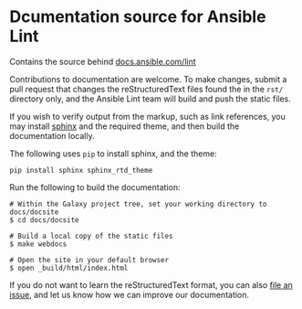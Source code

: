 # Dcumentation source for Ansible Lint

Contains the source behind [docs.ansible.com/lint](https://docs.ansible.com/lint)

Contributions to documentation are welcome. To make changes, submit a pull request that changes the reStructuredText files found the in the `rst/` directory only, and the Ansible Lint team will build and push the static files.

If you wish to verify output from the markup, such as link references, you may install [sphinx](http://www.sphinx-doc.org/en/master/usage/restructuredtext/basics.html) and the required theme, and then build the documentation locally.

The following uses `pip` to install sphinx, and the theme:

```
pip install sphinx sphinx_rtd_theme
```

Run the following to build the documentation:

```
# Within the Galaxy project tree, set your working directory to docs/docsite
$ cd docs/docsite

# Build a local copy of the static files
$ make webdocs

# Open the site in your default browser
$ open _build/html/index.html
```

If you do not want to learn the reStructuredText format, you can also [file an issue](https://github.com/ansible/ansible-lint/issues), and let us know how we can improve our documentation.
